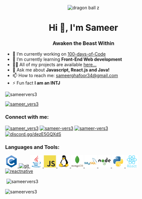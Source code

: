 <p align = "center"><img width = "50%"
src = "https://media.giphy.com/media/v1.Y2lkPTc5MGI3NjExOWJxcDd4cHUweTYxb3IyaTFwb2kyamN2d3J1YmZidGo3bGVraHFubCZlcD12MV9pbnRlcm5hbF9naWZfYnlfaWQmY3Q9Zw/977YesTjNfQC7vQiph/giphy.gif" alt = "dragon ball z" ></p>
<!--- You choose which to keep --->
<!-- ![Black Minimal Motivation Quote LinkedIn Banner](https://github.com/SameerVers3/SameerVers3/assets/111224603/81e4bee6-b4c0-46ff-92f1-774d89ec9ae3) -->

<h1 align="center">Hi 👋, I'm Sameer</h1>
<h3 align="center">Awaken the Beast Within</h3>

* 🔭 I’m currently working on [100-days-of-Code](https://github.com/SameerVers3/100-Days-of-Code)
* 🌱 I’m currently learning **Front-End Web development**
* 👨‍💻 All of my projects are available [here...](https://github.com/SameerVers3/)
* 💬 Ask me about **Javascript, React.js and Java!**
* 📫 How to reach me: [sameerghafoor34@gmail.com](mailto:sameerghafoor34@gmail.com)
* ⚡ Fun fact **I am an INTJ**

<p align="left"> <img src="https://komarev.com/ghpvc/?username=sameervers3&label=Profile%20views&color=0e75b6&style=flat" alt="sameervers3" /> </p>

<!-- This is an entire sticker in itself... -->
<!-- <p align="left"> <a href="https://github.com/ryo-ma/github-profile-trophy"><img src="https://github-profile-trophy.vercel.app/?username=sameervers3" alt="sameervers3" /></a> </p> -->

<p align="left"> <a href="https://twitter.com/sameer_vers3" target="blank"><img src="https://img.shields.io/twitter/follow/sameer_vers3?logo=twitter&style=for-the-badge" alt="sameer_vers3" /></a> </p>


<h3 align="left">Connect with me:</h3>
<p align="left">
<a href="https://twitter.com/sameer_vers3" target="blank"><img align="center" src="https://raw.githubusercontent.com/rahuldkjain/github-profile-readme-generator/master/src/images/icons/Social/twitter.svg" alt="sameer_vers3" height="30" width="40" /></a>
<a href="https://linkedin.com/in/sameer-vers3" target="blank"><img align="center" src="https://raw.githubusercontent.com/rahuldkjain/github-profile-readme-generator/master/src/images/icons/Social/linked-in-alt.svg" alt="sameer-vers3" height="30" width="40" /></a>
<a href="https://www.leetcode.com/sameer-vers3" target="blank"><img align="center" src="https://raw.githubusercontent.com/rahuldkjain/github-profile-readme-generator/master/src/images/icons/Social/leet-code.svg" alt="sameer-vers3" height="30" width="40" /></a>
<a href="https://discord.gg/discord.gg/dezE5GQXdS" target="blank"><img align="center" src="https://raw.githubusercontent.com/rahuldkjain/github-profile-readme-generator/master/src/images/icons/Social/discord.svg" alt="discord.gg/dezE5GQXdS" height="30" width="40" /></a>
</p>

<h3 align="left">Languages and Tools:</h3>
<p align="left"> <a href="https://www.cprogramming.com/" target="_blank" rel="noreferrer"> <img src="https://raw.githubusercontent.com/devicons/devicon/master/icons/c/c-original.svg" alt="c" width="40" height="40"/> </a> <a href="https://git-scm.com/" target="_blank" rel="noreferrer"> <img src="https://www.vectorlogo.zone/logos/git-scm/git-scm-icon.svg" alt="git" width="40" height="40"/> </a> <a href="https://www.java.com" target="_blank" rel="noreferrer"> <img src="https://raw.githubusercontent.com/devicons/devicon/master/icons/java/java-original.svg" alt="java" width="40" height="40"/> </a> <a href="https://developer.mozilla.org/en-US/docs/Web/JavaScript" target="_blank" rel="noreferrer"> <img src="https://raw.githubusercontent.com/devicons/devicon/master/icons/javascript/javascript-original.svg" alt="javascript" width="40" height="40"/> </a> <a href="https://www.linux.org/" target="_blank" rel="noreferrer"> <img src="https://raw.githubusercontent.com/devicons/devicon/master/icons/linux/linux-original.svg" alt="linux" width="40" height="40"/> </a> <a href="https://www.mongodb.com/" target="_blank" rel="noreferrer"> <img src="https://raw.githubusercontent.com/devicons/devicon/master/icons/mongodb/mongodb-original-wordmark.svg" alt="mongodb" width="40" height="40"/> </a> <a href="https://www.mysql.com/" target="_blank" rel="noreferrer"> <img src="https://raw.githubusercontent.com/devicons/devicon/master/icons/mysql/mysql-original-wordmark.svg" alt="mysql" width="40" height="40"/> </a> <a href="https://nodejs.org" target="_blank" rel="noreferrer"> <img src="https://raw.githubusercontent.com/devicons/devicon/master/icons/nodejs/nodejs-original-wordmark.svg" alt="nodejs" width="40" height="40"/> </a> <a href="https://www.python.org" target="_blank" rel="noreferrer"> <img src="https://raw.githubusercontent.com/devicons/devicon/master/icons/python/python-original.svg" alt="python" width="40" height="40"/> </a> <a href="https://reactjs.org/" target="_blank" rel="noreferrer"> <img src="https://raw.githubusercontent.com/devicons/devicon/master/icons/react/react-original-wordmark.svg" alt="react" width="40" height="40"/> </a> <a href="https://reactnative.dev/" target="_blank" rel="noreferrer"> <img src="https://reactnative.dev/img/header_logo.svg" alt="reactnative" width="40" height="40"/> </a> </p>

<p>&nbsp;<img align="center" src="https://github-readme-stats.vercel.app/api?username=sameervers3&show_icons=true&locale=en" alt="sameervers3" /></p>

<p><img align="center" src="https://github-readme-streak-stats.herokuapp.com/?user=sameervers3&" alt="sameervers3" /></p>
